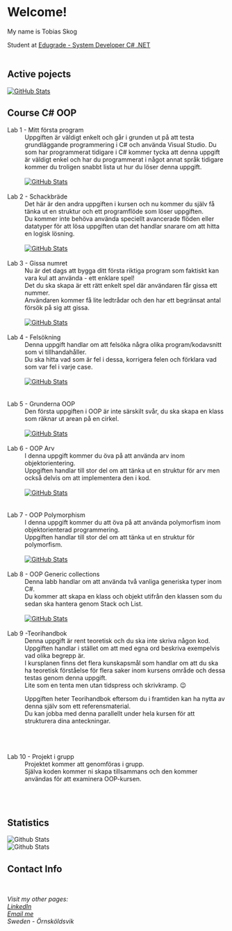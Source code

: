 <h1>Welcome!</h1>
<dl>My name is Tobias Skog</dl>
<dt>Student at <a href="https://edugrade.com/yh-utbildning/it/systemutvecklarenet-med-ai-kompetens/">Edugrade - System
    Developer C# .NET</a></dt>
    <br>
<h2>Active pojects</h2>
<a href="https://github.com/TobiasSkog/ValidationUtility">
  <img
    src="https://github-readme-stats.vercel.app/api/pin/?username=TobiasSkog&layout=compact&theme=shadow_red&repo=ValidationUtility"
    alt="GitHub Stats" />
</a>
<div>
  <h2>Course C# OOP</h2>
  <dl>
    <dt>Lab 1 - Mitt första program</dt>
    <dd>Uppgiften är väldigt enkelt och går i grunden ut på att testa grundläggande programmering i C# och använda Visual Studio. Du som har programmerat tidigare i C# kommer tycka att denna uppgift är väldigt enkel och har du programmerat i något annat språk tidigare kommer du troligen snabbt lista ut hur du löser denna uppgift.<br>
      <br>
      <a href="https://github.com/TobiasSkog/MyFirstProgram">
        <img
          src="https://github-readme-stats.vercel.app/api/pin/?username=TobiasSkog&layout=compact&theme=shadow_red&repo=MyFirstProgram"
          alt="GitHub Stats" />
      </a>
    </dd>
    <br>
    <dt>Lab 2 - Schackbräde</dt>
    <dd>Det här är den andra uppgiften i kursen och nu kommer du själv få tänka ut en struktur och ett programflöde som löser uppgiften.<br>
      Du kommer inte behöva använda speciellt avancerade flöden eller datatyper för att lösa uppgiften utan det handlar snarare om att hitta en logisk lösning.<br>
      <br>
      <a href="https://github.com/TobiasSkog/ChessBoard">
        <img
          src="https://github-readme-stats.vercel.app/api/pin/?username=TobiasSkog&layout=compact&theme=shadow_red&repo=ChessBoard"
          alt="GitHub Stats" />
      </a>
    </dd>
    <br>
    <dt>Lab 3 - Gissa numret</dt>
    <dd>Nu är det dags att bygga ditt första riktiga program som faktiskt kan vara kul att använda - ett enklare spel!<br>
        Det du ska skapa är ett rätt enkelt spel där användaren får gissa ett nummer. <br>
      Användaren kommer få lite ledtrådar och den har ett begränsat antal försök på sig att gissa.<br>
      <br>
      <a href="https://github.com/TobiasSkog/NumbersGame">
        <img
          src="https://github-readme-stats.vercel.app/api/pin/?username=TobiasSkog&layout=compact&theme=shadow_red&repo=NumbersGame"
          alt="GitHub Stats" />
      </a>
    </dd>
    <br>
    <dt>Lab 4 - Felsökning</dt>
    <dd>Denna uppgift handlar om att felsöka några olika program/kodavsnitt som vi tillhandahåller.<br>
      Du ska hitta vad som är fel i dessa, korrigera felen och förklara vad som var fel i varje case.<br>
      <br>
      <a href="https://github.com/TobiasSkog/Debugging">
        <img
          src="https://github-readme-stats.vercel.app/api/pin/?username=TobiasSkog&layout=compact&theme=shadow_red&repo=Debugging"
          alt="GitHub Stats" />
      </a>
    </dd><br>
    <br>
    <dt>Lab 5 - Grunderna OOP</dt>
    <dd>Den första uppgiften i OOP är inte särskilt svår, du ska skapa en klass som räknar ut arean på en cirkel. <br>
      <br>
      <a href="https://github.com/TobiasSkog/GrunderOOP">
        <img
          src="https://github-readme-stats.vercel.app/api/pin/?username=TobiasSkog&layout=compact&theme=shadow_red&repo=GrunderOOP"
          alt="GitHub Stats" />
      </a>
    </dd>
    <br>
    <dt>Lab 6 - OOP Arv</dt>
    <dd>I denna uppgift kommer du öva på att använda arv inom objektorientering. <br>
    Uppgiften handlar till stor del om att tänka ut en struktur för arv men också delvis om att implementera den i kod.<br>
      <br>
      <a href="[https://github.com/TobiasSkog/ChessBoard](https://github.com/TobiasSkog/OOPArv)">
        <img
          src="https://github-readme-stats.vercel.app/api/pin/?username=TobiasSkog&layout=compact&theme=shadow_red&repo=OOPArv"
          alt="GitHub Stats" />
      </a>
    </dd><br>
    <br>
    <dt>Lab 7 - OOP Polymorphism</dt>
    <dd>I denna uppgift kommer du att öva på att använda polymorfism inom objektorienterad programmering.<br>
    Uppgiften handlar till stor del om att tänka ut en struktur för polymorfism.<br>
      <br>
      <a href="https://github.com/TobiasSkog/OOPPolymorphism">
        <img
          src="https://github-readme-stats.vercel.app/api/pin/?username=TobiasSkog&layout=compact&theme=shadow_red&repo=OOPPolymorphism"
          alt="GitHub Stats" />
      </a>
    </dd>
    <br>
    <dt>Lab 8 - OOP Generic collections</dt>
    <dd>Denna labb handlar om att använda två vanliga generiska typer inom C#. <br>
    Du kommer att skapa en klass och objekt utifrån den klassen som du sedan ska hantera genom Stack och List.<br>
      <br>
      <a href="https://github.com/TobiasSkog/OOPGenericCollections">
        <img
          src="https://github-readme-stats.vercel.app/api/pin/?username=TobiasSkog&layout=compact&theme=shadow_red&repo=OOPGenericCollections"
          alt="GitHub Stats" />
      </a>
    </dd>
    <br>
    <dt>Lab 9 -Teorihandbok</dt>
    <dd>Denna uppgift är rent teoretisk och du ska inte skriva någon kod. <br>
      Uppgiften handlar i stället om att med egna ord beskriva exempelvis vad olika begrepp är. <br>
      I kursplanen finns det flera kunskapsmål som handlar om att du ska ha teoretisk förståelse för flera saker inom kursens område och dessa testas genom denna uppgift. <br>
      Lite som en tenta men utan tidspress och skrivkramp. 😉 <br>

Uppgiften heter Teorihandbok eftersom du i framtiden kan ha nytta av denna själv som ett referensmaterial. <br>
Du kan jobba med denna parallellt under hela kursen för att strukturera dina anteckningar.<br>
      <br>
      <a href=""
          src="https://github-readme-stats.vercel.app/api/pin/?username=TobiasSkog&layout=compact&theme=shadow_red&repo="
          alt="GitHub Stats" />
      </a>      
    </dd>
    <br>
    <dt>Lab 10 - Projekt i grupp</dt>
    <dd> Projektet kommer att genomföras i grupp.<br>
    Själva koden kommer ni skapa tillsammans och den kommer användas för att examinera OOP-kursen.<br>
    <br>
    <a href=""
          src="https://github-readme-stats.vercel.app/api/pin/?username=TobiasSkog&layout=compact&theme=shadow_red&repo="
          alt="GitHub Stats" />
      </a>      
    </dd>
    <br>
    <p>
    <h2>Statistics</h2>
    <img
      src="https://github-readme-stats.vercel.app/api?username=TobiasSkog&layout=compact&show_icons=true&theme=shadow_red"
      alt="Github Stats" />
    <br>
    <img src="https://github-readme-stats.vercel.app/api/top-langs/?username=TobiasSkog&layout=compact&theme=shadow_red"
      alt="Github Stats" />
    </p>
    <h2>Contact Info</h2>
    <br>
  <address>
Visit my other pages:<br>
<a href="https://www.linkedin.com/in/TobiasSkog">LinkedIn</a><br>
<a href="mailto:skoog.tobias@gmail.com">Email me</a><br>
Sweden - Örnsköldsvik
</address>
  </div>
